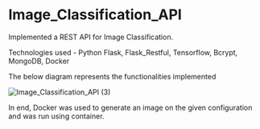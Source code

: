 # Image_Classification_API

Implemented a REST API for Image Classification.

Technologies used - Python Flask, Flask_Restful, Tensorflow, Bcrypt, MongoDB, Docker

The below diagram represents the functionalities implemented 

![Image_Classification_API (3)](https://user-images.githubusercontent.com/112655255/194703432-5c86596c-31c3-415d-8302-d14ac6bdfc44.jpg)

In end, Docker was used to generate an image on the given configuration and was run using container.
